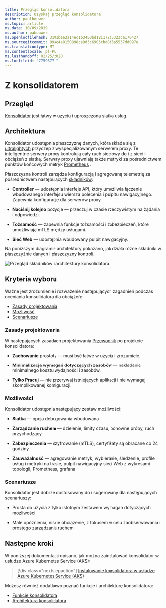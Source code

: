 ```yaml
---
title: Przegląd konsolidatora
description: Uzyskaj przegląd konsolidatora
author: paulbouwer
ms.topic: article
ms.date: 10/09/2019
ms.author: pabouwer
ms.openlocfilehash: 3181be62a14ec1b3450bd181172b5323ca176427
ms.sourcegitcommit: 99ac4a0150898ce9d3c6905cbd8b3a5537dd097e
ms.translationtype: MT
ms.contentlocale: pl-PL
ms.lasthandoff: 02/25/2020
ms.locfileid: "77593771"
---
```

# <a name="linkerd"></a>Z konsolidatorem

## <a name="overview"></a>Przegląd

[Konsolidator][linkerd] jest łatwy w użyciu i uproszczona siatka usług.

## <a name="architecture"></a>Architektura

Konsolidator udostępnia płaszczyznę danych, która składa się z [ultralightych][linkerd-proxy] przyczep z wyspecjalizowanym serwerem proxy. Te inteligentne serwery proxy kontrolują cały ruch sieciowy do i z sieci i obciążeń z siatką. Serwery proxy ujawniają także metryki za pośrednictwem punktów końcowych metryk [Prometheus][prometheus] .

Płaszczyzna kontroli zarządza konfiguracją i agregowaną telemetrię za pośrednictwem następujących [składników][linkerd-architecture]:

- **Controller** — udostępnia interfejs API, który umożliwia łączenie wbudowanego interfejsu wiersza polecenia i pulpitu nawigacyjnego. Zapewnia konfigurację dla serwerów proxy.

- **Naciśnij kolejno** pozycje — przeczuj w czasie rzeczywistym na żądania i odpowiedzi.

- **Tożsamość** — zapewnia funkcje tożsamości i zabezpieczeń, które umożliwiają mTLS między usługami.

- **Sieć Web** — udostępnia wbudowany pulpit nawigacyjny.


Na poniższym diagramie architektury pokazano, jak działa różne składniki w płaszczyźnie danych i płaszczyzny kontroli.


![Przegląd składników i architektury konsolidatora.](media/servicemesh/linkerd/about-architecture.png)


## <a name="selection-criteria"></a>Kryteria wyboru

Ważne jest zrozumienie i rozważenie następujących zagadnień podczas oceniania konsolidatora dla obciążeń:

- [Zasady projektowania](#design-principles)
- [Możliwość](#capabilities)
- [Scenariusze](#scenarios)


### <a name="design-principles"></a>Zasady projektowania

W następujących zasadach projektowania [Przewodnik][design-principles] po projekcie konsolidatora:

- **Zachowanie** prostoty — musi być łatwe w użyciu i zrozumiałe.

- **Minimalizacja wymagań dotyczących zasobów** — nakładanie minimalnego kosztu wydajności i zasobów.

- **Tylko Pracuj** — nie przerywaj istniejących aplikacji i nie wymagaj skomplikowanej konfiguracji.


### <a name="capabilities"></a>Możliwości

Konsolidator udostępnia następujący zestaw możliwości:

- **Siatka** — opcja debugowania wbudowana

- **Zarządzanie ruchem** — dzielenie, limity czasu, ponowne próby, ruch przychodzący

- **Zabezpieczenia** — szyfrowanie (mTLS), certyfikaty są obracane co 24 godziny

- **Zauważalność** — agregowanie metryk, wybieranie, śledzenie, profile usług i metryki na trasie, pulpit nawigacyjny sieci Web z wykresami topologii, Prometheus, grafana


### <a name="scenarios"></a>Scenariusze

Konsolidator jest dobrze dostosowany do i sugerowany dla następujących scenariuszy:

- Prosta do użycia z tylko istotnym zestawem wymagań dotyczących możliwości

- Małe opóźnienia, niskie obciążenie, z fokusem w celu zaobserwowania i prostego zarządzania ruchem


## <a name="next-steps"></a>Następne kroki

W poniższej dokumentacji opisano, jak można zainstalować konsolidator w usłudze Azure Kubernetes Service (AKS):

> [!div class="nextstepaction"]
> [Instalowanie konsolidatora w usłudze Azure Kubernetes Service (AKS)][linkerd-install]

Możesz również dodatkowo poznać funkcje i architekturę konsolidatora:

- [Funkcje konsolidatora][linkerd-features]
- [Architektura konsolidatora][linkerd-architecture]

<!-- LINKS - external -->
[linkerd]: https://linkerd.io/2/overview/
[linkerd-architecture]: https://linkerd.io/2/reference/architecture/
[linkerd-features]: https://linkerd.io/2/features/
[design-principles]: https://linkerd.io/2/design-principles/
[linkerd-proxy]: https://github.com/linkerd/linkerd2-proxy

[grafana]: https://grafana.com/
[prometheus]: https://prometheus.io/

<!-- LINKS - internal -->
[linkerd-install]: ./servicemesh-linkerd-install.md